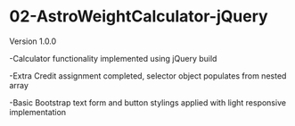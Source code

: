 # 02-AstroWeightCalculator-jQuery

Version 1.0.0

-Calculator functionality implemented using jQuery build

-Extra Credit assignment completed, selector object populates from nested array

-Basic Bootstrap text form and button stylings applied with light responsive implementation
